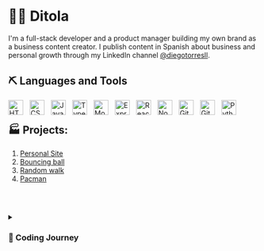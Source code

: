 # 🧙‍♂️ Ditola
<p>I'm a full-stack developer and a product manager building my own brand as a business content creator. I publish content in Spanish about business and personal growth through my LinkedIn channel <a href="https://www.linkedin.com/in/diegotorresll/">@diegotorresll</a>.</p>

## ⛏️ Languages and Tools

<img align="left" alt="HTML" width="30px" style="padding-right:10px;" src="https://cdn.jsdelivr.net/gh/devicons/devicon/icons/html5/html5-plain.svg" />
<img align="left" alt="CSS" width="30px" style="padding-right:10px;" src="https://cdn.jsdelivr.net/gh/devicons/devicon/icons/css3/css3-plain.svg" />
<img align="left" alt="JavaScript" width="30px" style="padding-right:10px;" src="https://cdn.jsdelivr.net/gh/devicons/devicon/icons/javascript/javascript-plain.svg" />
<img align="left" alt="TypeScript" width="30px" style="padding-right:10px;" src="https://cdn.jsdelivr.net/gh/devicons/devicon/icons/typescript/typescript-plain.svg" />
<img align="left" alt="MongoDB" width="30px" style="padding-right:10px;" src="https://cdn.jsdelivr.net/gh/devicons/devicon/icons/mongodb/mongodb-original.svg" />
<img align="left" alt="Express" width="30px" style="padding-right:10px;" src="https://cdn.jsdelivr.net/gh/devicons/devicon/icons/express/express-original.svg" />
<img align="left" alt="React" width="30px" style="padding-right:10px;" src="https://cdn.jsdelivr.net/gh/devicons/devicon/icons/react/react-original.svg" />
<img align="left" alt="NodeJS" width="30px" style="padding-right:10px;" src="https://cdn.jsdelivr.net/gh/devicons/devicon/icons/nodejs/nodejs-original.svg" />
<img align="left" alt="GitHub" width="30px" style="padding-right:10px;" src="https://cdn.jsdelivr.net/gh/devicons/devicon/icons/github/github-original.svg" />
<img align="left" alt="Git" width="30px" style="padding-right:10px;" src="https://cdn.jsdelivr.net/gh/devicons/devicon/icons/git/git-original.svg" />
<img align="left" alt="Python" width="30px" style="padding-right:10px;" src="https://cdn.jsdelivr.net/gh/devicons/devicon/icons/python/python-plain.svg" />

<br>

## 

## 🏭 Projects:

1. [Personal Site](https://ditola.github.io/)
2. [Bouncing ball](https://github.com/ditola/ditola.github.io/tree/main/Bouncing%20ball)
3. [Random walk](https://github.com/ditola/ditola.github.io/tree/main/Random%20walk)
4. [Pacman](https://github.com/ditola/ditola.github.io/tree/main/Pacman)

<br>

## 

<details>
 <summary><h3> 🚀 Coding Journey</h3></summary>
  I returned to my coding adventure by attending MIT's full-stack bootcamp. This 2023, I'll be learning about MERN stack and creating content about management and personal growth.
   
   
